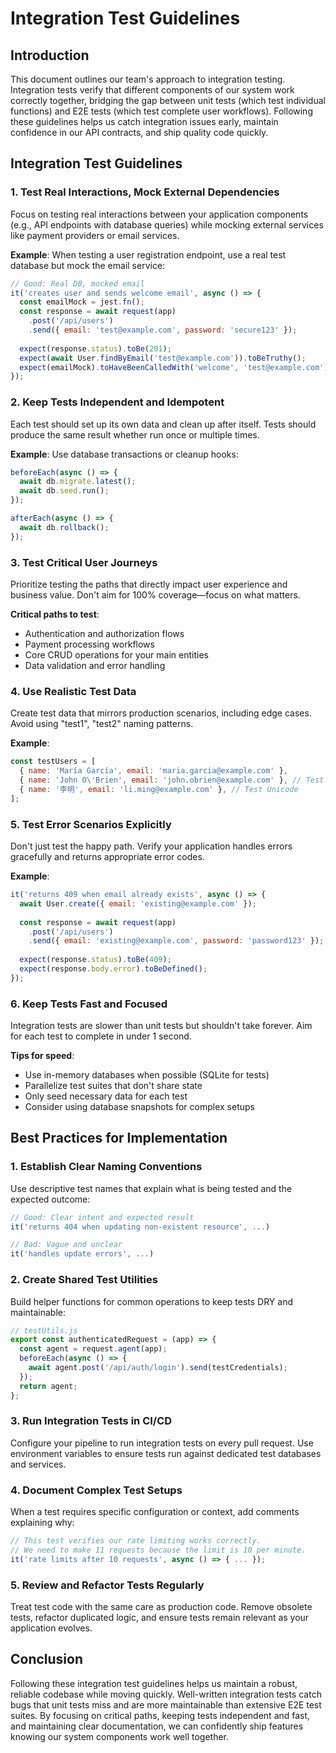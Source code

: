 # Integration Test Guidelines

## Introduction

This document outlines our team's approach to integration testing. Integration tests verify that different components of our system work correctly together, bridging the gap between unit tests (which test individual functions) and E2E tests (which test complete user workflows). Following these guidelines helps us catch integration issues early, maintain confidence in our API contracts, and ship quality code quickly.

## Integration Test Guidelines

### 1. Test Real Interactions, Mock External Dependencies
Focus on testing real interactions between your application components (e.g., API endpoints with database queries) while mocking external services like payment providers or email services.

**Example**: When testing a user registration endpoint, use a real test database but mock the email service:
```javascript
// Good: Real DB, mocked email
it('creates user and sends welcome email', async () => {
  const emailMock = jest.fn();
  const response = await request(app)
    .post('/api/users')
    .send({ email: 'test@example.com', password: 'secure123' });
  
  expect(response.status).toBe(201);
  expect(await User.findByEmail('test@example.com')).toBeTruthy();
  expect(emailMock).toHaveBeenCalledWith('welcome', 'test@example.com');
});
```

### 2. Keep Tests Independent and Idempotent
Each test should set up its own data and clean up after itself. Tests should produce the same result whether run once or multiple times.

**Example**: Use database transactions or cleanup hooks:
```javascript
beforeEach(async () => {
  await db.migrate.latest();
  await db.seed.run();
});

afterEach(async () => {
  await db.rollback();
});
```

### 3. Test Critical User Journeys
Prioritize testing the paths that directly impact user experience and business value. Don't aim for 100% coverage—focus on what matters.

**Critical paths to test**:
- Authentication and authorization flows
- Payment processing workflows
- Core CRUD operations for your main entities
- Data validation and error handling

### 4. Use Realistic Test Data
Create test data that mirrors production scenarios, including edge cases. Avoid using "test1", "test2" naming patterns.

**Example**:
```javascript
const testUsers = [
  { name: 'María García', email: 'maria.garcia@example.com' },
  { name: 'John O\'Brien', email: 'john.obrien@example.com' }, // Test special characters
  { name: '李明', email: 'li.ming@example.com' }, // Test Unicode
];
```

### 5. Test Error Scenarios Explicitly
Don't just test the happy path. Verify your application handles errors gracefully and returns appropriate error codes.

**Example**:
```javascript
it('returns 409 when email already exists', async () => {
  await User.create({ email: 'existing@example.com' });
  
  const response = await request(app)
    .post('/api/users')
    .send({ email: 'existing@example.com', password: 'password123' });
  
  expect(response.status).toBe(409);
  expect(response.body.error).toBeDefined();
});
```

### 6. Keep Tests Fast and Focused
Integration tests are slower than unit tests but shouldn't take forever. Aim for each test to complete in under 1 second.

**Tips for speed**:
- Use in-memory databases when possible (SQLite for tests)
- Parallelize test suites that don't share state
- Only seed necessary data for each test
- Consider using database snapshots for complex setups

## Best Practices for Implementation

### 1. Establish Clear Naming Conventions
Use descriptive test names that explain what is being tested and the expected outcome:
```javascript
// Good: Clear intent and expected result
it('returns 404 when updating non-existent resource', ...)

// Bad: Vague and unclear
it('handles update errors', ...)
```

### 2. Create Shared Test Utilities
Build helper functions for common operations to keep tests DRY and maintainable:
```javascript
// testUtils.js
export const authenticatedRequest = (app) => {
  const agent = request.agent(app);
  beforeEach(async () => {
    await agent.post('/api/auth/login').send(testCredentials);
  });
  return agent;
};
```

### 3. Run Integration Tests in CI/CD
Configure your pipeline to run integration tests on every pull request. Use environment variables to ensure tests run against dedicated test databases and services.

### 4. Document Complex Test Setups
When a test requires specific configuration or context, add comments explaining why:
```javascript
// This test verifies our rate limiting works correctly.
// We need to make 11 requests because the limit is 10 per minute.
it('rate limits after 10 requests', async () => { ... });
```

### 5. Review and Refactor Tests Regularly
Treat test code with the same care as production code. Remove obsolete tests, refactor duplicated logic, and ensure tests remain relevant as your application evolves.

## Conclusion

Following these integration test guidelines helps us maintain a robust, reliable codebase while moving quickly. Well-written integration tests catch bugs that unit tests miss and are more maintainable than extensive E2E test suites. By focusing on critical paths, keeping tests independent and fast, and maintaining clear documentation, we can confidently ship features knowing our system components work well together.